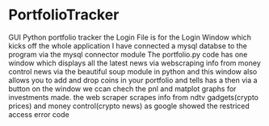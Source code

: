 # PortfolioTracker
GUI Python portfolio tracker
the Login File is for the Login Window which kicks off the whole application 
I have connected a mysql databse to the program via the mysql connector module
The portfolio.py code has one window which displays all the latest news via webscraping info from money control news via the beautiful soup module in python and this window also allows you to add and drop coins in your portfolio and tells has a then via a button on the window we ccan chech the pnl and matplot graphs for investments made.
the web scraper scrapes info from ndtv gadgets(crypto prices) and money control(crypto news) as google showed the restriced access error code
